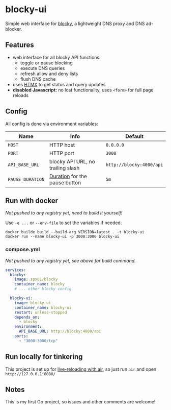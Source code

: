# blocky-ui

Simple web interface for [blocky](https://github.com/0xERR0R/blocky), a lightweight DNS proxy and DNS ad-blocker.

## Features

- web interface for all blocky API functions:
    - toggle or pause blocking
    - execute DNS queries
    - refresh allow and deny lists
    - flush DNS cache
- uses [HTMX](https://htmx.org/) to get status and query updates
- **disabled Javascript:** no lost functionality, uses `<form>` for full page reloads

## Config

All config is done via environment variables:

| Name             | Info                                                                   | Default                  |
|------------------|------------------------------------------------------------------------|--------------------------|
| `HOST`           | HTTP host                                                              | `0.0.0.0`                |
| `PORT`           | HTTP port                                                              | `3000`                   |
| `API_BASE_URL`   | blocky API URL, no trailing slash                                      | `http://blocky:4000/api` |
| `PAUSE_DURATION` | [Duration](https://pkg.go.dev/time#ParseDuration) for the pause button | `5m`                     |

## Run with docker

*Not pushed to any registry yet, need to build it yourself!*

Use `-e ...` or `--env-file` to set the variables if needed.

```shell
docker buildx build --build-arg VERSION=latest . -t blocky-ui
docker run --name blocky-ui -p 3000:3000 blocky-ui
```

### compose.yml

*Not pushed to any registry yet, see above for build command.*

```yaml
services:
  blocky:
    image: spx01/blocky
    container_name: blocky
    # ... other blocky config

  blocky-ui:
    image: blocky-ui
    container_name: blocky-ui
    restart: unless-stopped
    depends_on:
      - blocky
    environment:
      API_BASE_URL: http://blocky:4000/api
    ports:
      - "3000:3000/tcp"
```

## Run locally for tinkering

This project is set up for [live-reloading with air](https://github.com/air-verse/air), so just run `air` and
open `http://127.0.0.1:8080/`

## Notes

This is my first Go project, so issues and other comments are welcome!
